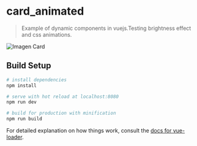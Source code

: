 # card_animated

> Example of dynamic components in vuejs.Testing brightness effect and css animations.

![Imagen Card](https://media.giphy.com/media/8PBBYM2eLGMryEZHZS/giphy.gif)

## Build Setup

``` bash
# install dependencies
npm install

# serve with hot reload at localhost:8080
npm run dev

# build for production with minification
npm run build
```

For detailed explanation on how things work, consult the [docs for vue-loader](http://vuejs.github.io/vue-loader).
